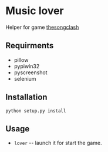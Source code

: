 # Music lover
Helper for game [thesongclash](https://www.thesongclash.com/)

## Requirments

* pillow
* pypiwin32
* pyscreenshot
* selenium

## Installation

```python setup.py install```

## Usage
* `lover` -- launch it for start the game.
